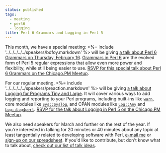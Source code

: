 ```yaml
---
status: published
tags:
  - meeting
  - perl6
  - logging
title: Perl 6 Grammars and Logging in Perl 5
---
```


This month, we have a special meeting: <%= include
'../../../../../speakers/bdfoy.markdown' %> will be giving [a
talk about Perl 6 Grammars on Thursday, February
16](https://www.meetup.com/ChicagoPM/events/237694944/). [Grammars in
Perl 6](https://docs.perl6.org/language/grammars) are the evolved form
of Perl 5 regular expressions that allow even more power and
flexibility, while still being easier to use. [RSVP for this special
talk about Perl 6 Grammars on the Chicago.PM
Meetup](https://www.meetup.com/ChicagoPM/events/237694944/).

For our regular meeting, <%= include '../../../../../speakers/preaction.markdown' %> will
be giving [a talk about Logging for Programs Tiny and
Large](https://www.meetup.com/ChicagoPM/events/237417941/). It will
cover various ways to add logging and reporting to your Perl programs,
including built-ins like
[`warn`](http://perldoc.perl.org/functions/warn.html), core modules like
[`Sys::Syslog`](https://metacpan.org/pod/Sys::Syslog), and CPAN modules
like [`Log::Any`](https://metacpan.org/pod/Log::Any) and
[`Log::Log4perl`](http://mschilli.github.io/log4perl/). [RSVP for the
talk about Logging in Perl 5 on the Chicago.PM
Meetup](https://www.meetup.com/ChicagoPM/events/237417941/).

We also need speakers for March and further on the rest of the year. If
you're interested in talking for 20 minutes or 40 minutes about any
topic at least tangentially related to developing software with Perl,
[e-mail me](mailto:doug@preaction.me) or [sign-up on our
spreadsheet](https://docs.google.com/spreadsheets/d/13NUmlmW2bTlMHf8-waPKIlF69Cfv6msHnkfu9bAdsFA/edit).
If you'd like to contribute, but don't know what to talk about, [check
out our list of talk
ideas](https://docs.google.com/document/d/1FLJS2xUA4K1eMDL7kCUbY__zWuN62nRgorGxf4AOsK4/edit#heading=h.qxraadgh4vb4).
